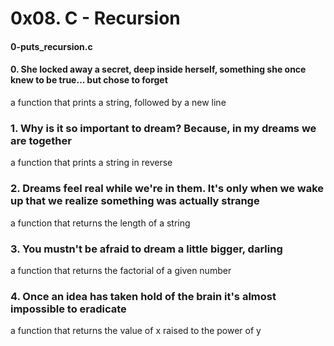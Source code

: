 # 0x08. C - Recursion

#### 0-puts_recursion.c
#### 0. She locked away a secret, deep inside herself, something she once knew to be true... but chose to forget
a function that prints a string, followed by a new line
### 1. Why is it so important to dream? Because, in my dreams we are together
a function that prints a string in reverse
### 2. Dreams feel real while we're in them. It's only when we wake up that we realize something was actually strange
a function that returns the length of a string
### 3. You mustn't be afraid to dream a little bigger, darling
a function that returns the factorial of a given number
### 4. Once an idea has taken hold of the brain it's almost impossible to eradicate
a function that returns the value of x raised to the power of y
